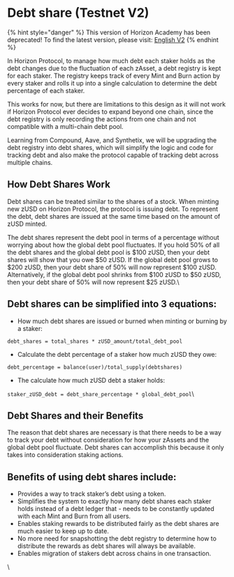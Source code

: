 # Debt share (Testnet V2)

{% hint style="danger" %}
This version of Horizon Academy has been deprecated! To find the latest version, please visit: [English V2](https://academy.horizonprotocol.com/)
{% endhint %}

In Horizon Protocol, to manage how much debt each staker holds as the debt changes due to the fluctuation of each zAsset, a debt registry is kept for each staker. The registry keeps track of every Mint and Burn action by every staker and rolls it up into a single calculation to determine the debt percentage of each staker.

This works for now, but there are limitations to this design as it will not work if Horizon Protocol ever decides to expand beyond one chain, since the debt registry is only recording the actions from one chain and not compatible with a multi-chain debt pool.

Learning from Compound, Aave, and Synthetix, we will be upgrading the debt registry into debt shares, which will simplify the logic and code for tracking debt and also make the protocol capable of tracking debt across multiple chains.



## How Debt Shares Work

Debt shares can be treated similar to the shares of a stock. When minting new zUSD on Horizon Protocol, the protocol is issuing debt. To represent the debt, debt shares are issued at the same time based on the amount of zUSD minted.

The debt shares represent the debt pool in terms of a percentage without worrying about how the global debt pool fluctuates. If you hold 50% of all the debt shares and the global debt pool is $100 zUSD, then your debt shares will show that you owe $50 zUSD. If the global debt pool grows to $200 zUSD, then your debt share of 50% will now represent $100 zUSD. Alternatively, if the global debt pool shrinks from $100 zUSD to $50 zUSD, then your debt share of 50% will now represent $25 zUSD.\


## Debt shares can be simplified into 3 equations:

* How much debt shares are issued or burned when minting or burning by a staker:

`debt_shares = total_shares * zUSD_amount/total_debt_pool`

* Calculate the debt percentage of a staker how much zUSD they owe:

`debt_percentage = balance(user)/total_supply(debtshares)`

* &#x20;The calculate how much zUSD debt a staker holds:

`staker_zUSD_debt = debt_share_percentage * global_debt_pool`\


## Debt Shares and their Benefits

The reason that debt shares are necessary is that there needs to be a way to track your debt without consideration for how your zAssets and the global debt pool fluctuate. Debt shares can accomplish this because it only takes into consideration staking actions.



## Benefits of using debt shares include:

* Provides a way to track staker’s debt using a token.
* Simplifies the system to exactly how many debt shares each staker holds instead of a debt ledger that - needs to be constantly updated with each Mint and Burn from all users.
* Enables staking rewards to be distributed fairly as the debt shares are much easier to keep up to date.
* No more need for snapshotting the debt registry to determine how to distribute the rewards as debt shares will always be available.
* Enables migration of stakers debt across chains in one transaction.



\
